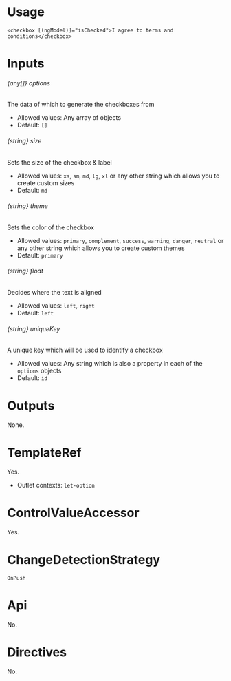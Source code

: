# Usage

`<checkbox [(ngModel)]="isChecked">I agree to terms and conditions</checkbox>`

# Inputs

###### {any[]} options
The data of which to generate the checkboxes from

- Allowed values: Any array of objects
- Default: `[]`

###### {string} size
Sets the size of the checkbox & label

- Allowed values: `xs`, `sm`, `md`, `lg`, `xl` or any other string which allows you to create custom sizes
- Default: `md`

###### {string} theme
Sets the color of the checkbox

- Allowed values: `primary`, `complement`, `success`, `warning`, `danger`, `neutral` or any other string which allows you to create custom themes
- Default: `primary`

###### {string} float
Decides where the text is aligned

- Allowed values: `left`, `right`
- Default: `left`

###### {string} uniqueKey
A unique key which will be used to identify a checkbox

- Allowed values: Any string which is also a property in each of the `options` objects
- Default: `id`


# Outputs

None.

# TemplateRef

Yes.

- Outlet contexts: `let-option`

# ControlValueAccessor

Yes.

# ChangeDetectionStrategy

`OnPush`

# Api

No.

# Directives

No.
